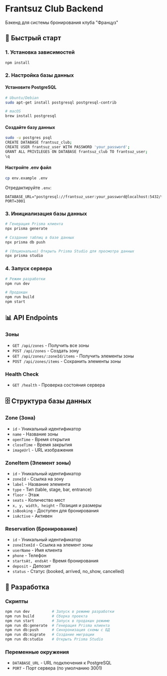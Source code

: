 # Frantsuz Club Backend

Бэкенд для системы бронирования клуба "Француз"

## 🚀 Быстрый старт

### 1. Установка зависимостей
```bash
npm install
```

### 2. Настройка базы данных

#### Установите PostgreSQL
```bash
# Ubuntu/Debian
sudo apt-get install postgresql postgresql-contrib

# macOS
brew install postgresql
```

#### Создайте базу данных
```bash
sudo -u postgres psql
CREATE DATABASE frantsuz_club;
CREATE USER frantsuz_user WITH PASSWORD 'your_password';
GRANT ALL PRIVILEGES ON DATABASE frantsuz_club TO frantsuz_user;
\q
```

#### Настройте .env файл
```bash
cp env.example .env
```

Отредактируйте `.env`:
```env
DATABASE_URL="postgresql://frantsuz_user:your_password@localhost:5432/frantsuz_club"
PORT=3001
```

### 3. Инициализация базы данных
```bash
# Генерация Prisma клиента
npx prisma generate

# Создание таблиц в базе данных
npx prisma db push

# (Опционально) Открыть Prisma Studio для просмотра данных
npx prisma studio
```

### 4. Запуск сервера
```bash
# Режим разработки
npm run dev

# Продакшн
npm run build
npm start
```

## 📊 API Endpoints

### Зоны
- `GET /api/zones` - Получить все зоны
- `POST /api/zones` - Создать зону
- `GET /api/zones/:zoneId/items` - Получить элементы зоны
- `POST /api/zones/items` - Сохранить элементы зоны

### Health Check
- `GET /health` - Проверка состояния сервера

## 🗄️ Структура базы данных

### Zone (Зона)
- `id` - Уникальный идентификатор
- `name` - Название зоны
- `openTime` - Время открытия
- `closeTime` - Время закрытия
- `imageUrl` - URL изображения

### ZoneItem (Элемент зоны)
- `id` - Уникальный идентификатор
- `zoneId` - Ссылка на зону
- `label` - Название элемента
- `type` - Тип (table, stage, bar, entrance)
- `floor` - Этаж
- `seats` - Количество мест
- `x, y, width, height` - Позиция и размеры
- `isBooking` - Доступен для бронирования
- `isActive` - Активен

### Reservation (Бронирование)
- `id` - Уникальный идентификатор
- `zoneItemId` - Ссылка на элемент зоны
- `userName` - Имя клиента
- `phone` - Телефон
- `startsAt, endsAt` - Время бронирования
- `deposit` - Депозит
- `status` - Статус (booked, arrived, no_show, cancelled)

## 🔧 Разработка

### Скрипты
```bash
npm run dev          # Запуск в режиме разработки
npm run build        # Сборка проекта
npm run start        # Запуск в продакшн режиме
npm run db:generate  # Генерация Prisma клиента
npm run db:push      # Синхронизация схемы с БД
npm run db:migrate   # Создание миграции
npm run db:studio    # Открыть Prisma Studio
```

### Переменные окружения
- `DATABASE_URL` - URL подключения к PostgreSQL
- `PORT` - Порт сервера (по умолчанию 3001) 